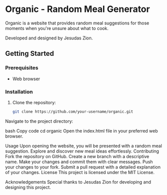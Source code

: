 # Organic - Random Meal Generator

Organic is a website that provides random meal suggestions for those moments when you're unsure about what to cook.

Developed and designed by Jesudas Zion.

## Getting Started

### Prerequisites

- Web browser

### Installation

1. Clone the repository:

   ```bash
   git clone https://github.com/your-username/organic.git
Navigate to the project directory:

bash
Copy code
cd organic
Open the index.html file in your preferred web browser.

Usage
Upon opening the website, you will be presented with a random meal suggestion.
Explore and discover new meal ideas effortlessly.
Contributing
Fork the repository on GitHub.
Create a new branch with a descriptive name.
Make your changes and commit them with clear messages.
Push your changes to your fork.
Submit a pull request with a detailed explanation of your changes.
License
This project is licensed under the MIT License.

Acknowledgements
Special thanks to Jesudas Zion for developing and designing this project.

